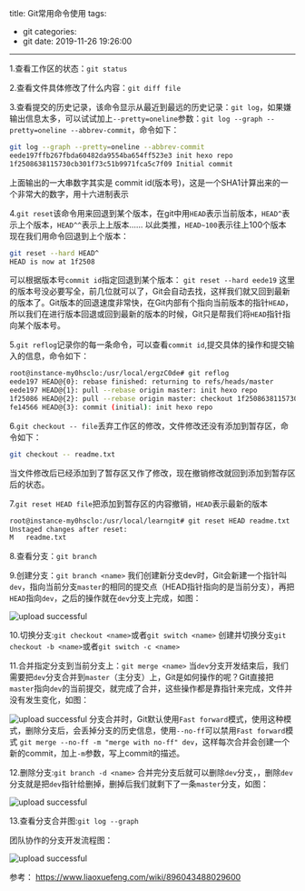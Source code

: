 title: Git常用命令使用
tags:
  - git
categories:
  - git
date: 2019-11-26 19:26:00
---
1.查看工作区的状态：`git status`

2.查看文件具体修改了什么内容：`git diff file`

3.查看提交的历史记录，该命令显示从最近到最远的历史记录：`git log`，如果嫌输出信息太多，可以试试加上`--pretty=oneline`参数：`git log --graph --pretty=oneline --abbrev-commit`，命令如下：
```bash
git log --graph --pretty=oneline --abbrev-commit
eede197ffb267fbda60482da9554ba654ff523e3 init hexo repo
1f2508638115730cb301f73c51b9971fca5c7f09 Initial commit
```
上面输出的一大串数字其实是 commit id(版本号)，这是一个SHA1计算出来的一个非常大的数字，用十六进制表示
<!-- more -->
4.`git reset`该命令用来回退到某个版本，在git中用`HEAD`表示当前版本，`HEAD^`表示上个版本，`HEAD^^`表示上上版本......
以此类推，`HEAD~100`表示往上100个版本
现在我们用命令回退到上个版本：
```bash
git reset --hard HEAD^
HEAD is now at 1f2508
```
可以根据版本号`commit id`指定回退到某个版本：
`git reset --hard eede19`
这里的版本号没必要写全，前几位就可以了，Git会自动去找，这样我们就又回到最新的版本了。Git版本的回退速度非常快，在Git内部有个指向当前版本的指针`HEAD`，所以我们在进行版本回退或回到最新的版本的时候，Git只是帮我们将`HEAD`指针指向某个版本号。

5.`git reflog`记录你的每一条命令，可以查看`commit id`,提交具体的操作和提交输入的信息，命令如下：
```bash
root@instance-my0hsclo:/usr/local/ergzC0de# git reflog 
eede197 HEAD@{0}: rebase finished: returning to refs/heads/master
eede197 HEAD@{1}: pull --rebase origin master: init hexo repo
1f25086 HEAD@{2}: pull --rebase origin master: checkout 1f2508638115730cb301f73c51b9971fca5c7f09
fe14566 HEAD@{3}: commit (initial): init hexo repo
```

6.`git checkout -- file`丢弃工作区的修改，文件修改还没有添加到暂存区，命令如下：
```bash
git checkout -- readme.txt
```
当文件修改后已经添加到了暂存区又作了修改，现在撤销修改就回到添加到暂存区后的状态。

7.`git reset HEAD file`把添加到暂存区的内容撤销，`HEAD`表示最新的版本
```bash
root@instance-my0hsclo:/usr/local/learngit# git reset HEAD readme.txt
Unstaged changes after reset:
M	readme.txt
```
8.查看分支：`git branch `

9.创建分支：`git branch <name>`
我们创建新分支dev时，Git会新建一个指针叫`dev`，指向当前分支`master`的相同的提交点（HEAD指针指向的是当前分支），再把`HEAD`指向`dev`，之后的操作就在`dev`分支上完成，如图：

![upload successful](/images/git_201912101316.png)

10.切换分支:`git checkout <name>`或者`git switch <name>`
创建并切换分支`git checkout -b <name>`或者`git switch -c <name>`

11.合并指定分支到当前分支上：`git merge <name>`
当`dev`分支开发结束后，我们需要把`dev`分支合并到`master`（主分支）上，Git是如何操作的呢？Git直接把`master`指向`dev`的当前提交，就完成了合并，这些操作都是靠指针来完成，文件并没有发生变化，如图：

![upload successful](/images/git_201912101318.png)
分支合并时，Git默认使用`Fast forward`模式，使用这种模式，删除分支后，会丢掉分支的历史信息，使用`--no-ff`可以禁用`Fast forward`模式 `git merge --no-ff -m "merge with no-ff" dev`，这样每次合并会创建一个新的commit，加上`-m`参数，写上commit的描述。

12.删除分支:`git branch -d <name>`
合并完分支后就可以删除`dev`分支，，删除`dev`分支就是把`dev`指针给删掉，删掉后我们就剩下了一条`master`分支，如图：

![upload successful](/images/201912101319.png)

13.查看分支合并图:`git log --graph`

团队协作的分支开发流程图：

![upload successful](/images/git_201912101326.png)

参考：
<https://www.liaoxuefeng.com/wiki/896043488029600>